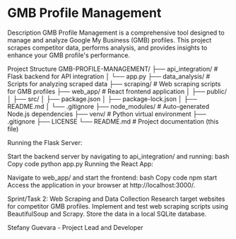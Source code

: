﻿# GMB Profile Management
Description
GMB Profile Management is a comprehensive tool designed to manage and analyze Google My Business (GMB) profiles. This project scrapes competitor data, performs analysis, and provides insights to enhance your GMB profile's performance.

Project Structure 
GMB-PROFILE-MANAGEMENT/
├── api_integration/    # Flask backend for API integration
│   └── app.py
├── data_analysis/      # Scripts for analyzing scraped data
├── scraping/           # Web scraping scripts for GMB profiles
├── web_app/            # React frontend application
│   ├── public/
│   ├── src/
│   ├── package.json
│   ├── package-lock.json
│   ├── README.md
│   └── .gitignore
├── node_modules/       # Auto-generated Node.js dependencies
├── venv/               # Python virtual environment
├── .gitignore
├── LICENSE
└── README.md           # Project documentation (this file)

Running the Flask Server:

Start the backend server by navigating to api_integration/ and running:
bash
Copy code
python app.py
Running the React App:

Navigate to web_app/ and start the frontend:
bash
Copy code
npm start
Access the application in your browser at http://localhost:3000/.

Sprint/Task 2: Web Scraping and Data Collection
Research target websites for competitor GMB profiles.
Implement and test web scraping scripts using BeautifulSoup and Scrapy.
Store the data in a local SQLite database.


Stefany Guevara - Project Lead and Developer
